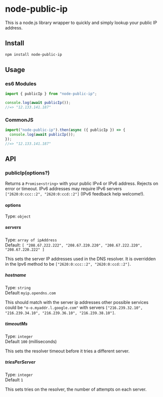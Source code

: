 # node-public-ip

This is a node.js library wrapper to quickly and simply lookup your public IP address.

## Install

```sh
npm install node-public-ip
```

## Usage

### es6 Modules

```js
import { publicIp } from "node-public-ip";

console.log(await publicIp());
//=> "12.133.141.187"
```

### CommonJS

```js
import("node-public-ip").then(async ({ publicIp }) => {
  console.log(await publicIp());
});
//=> "12.133.141.187"
```

## API

### publicIp(options?)

Returns a `Promise<string>` with your public IPv4 or IPv6 address. Rejects on error or timeout. IPv6 addresses may require IPv6 servers `["2620:0:ccc::2", "2620:0:ccd::2"]` (IPv6 feedback help welcome!).

#### options

Type: `object`

##### servers

Type: `array of ipAddress`\
Default: `[ "208.67.222.222", "208.67.220.220", "208.67.222.220", "208.67.220.222" ]`

This sets the server IP addresses used in the DNS resolver. It is overridden in the Ipv6 method to be `["2620:0:ccc::2", "2620:0:ccd::2"]`.

##### hostname

Type: `string`\
Default `myip.opendns.com`

This should match with the server ip addresses other possible services could be `"o-o.myaddr.l.google.com"` with servers `["216.239.32.10", "216.239.34.10", "216.239.36.10", "216.239.38.10"]`.

##### timeoutMs

Type: `integer`\
Default `100` (milliseconds)

This sets the resolver timeout before it tries a different server.

##### triesPerServer

Type: `integer`\
Default `1`

This sets tries on the resolver, the number of attempts on each server.
